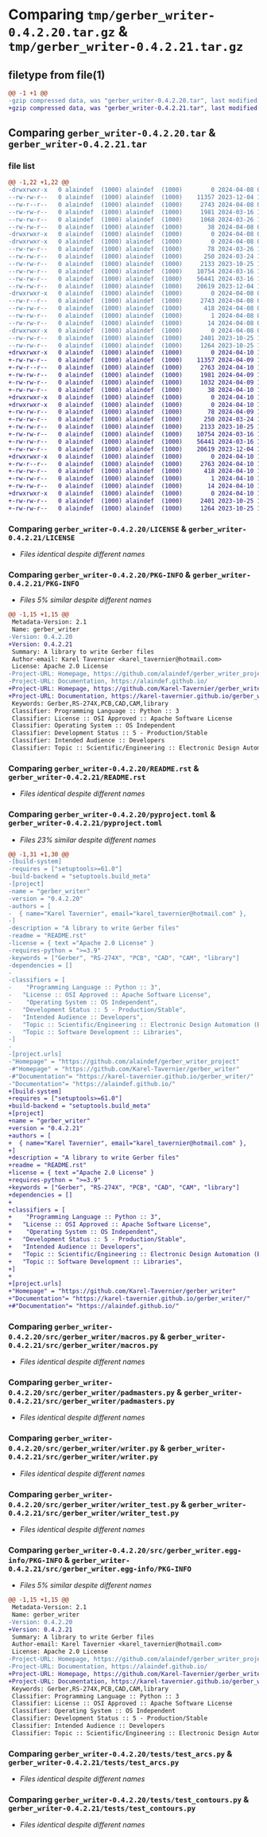 # Comparing `tmp/gerber_writer-0.4.2.20.tar.gz` & `tmp/gerber_writer-0.4.2.21.tar.gz`

## filetype from file(1)

```diff
@@ -1 +1 @@
-gzip compressed data, was "gerber_writer-0.4.2.20.tar", last modified: Mon Apr  8 09:42:33 2024, max compression
+gzip compressed data, was "gerber_writer-0.4.2.21.tar", last modified: Wed Apr 10 19:42:45 2024, max compression
```

## Comparing `gerber_writer-0.4.2.20.tar` & `gerber_writer-0.4.2.21.tar`

### file list

```diff
@@ -1,22 +1,22 @@
-drwxrwxr-x   0 alaindef  (1000) alaindef  (1000)        0 2024-04-08 09:42:33.925345 gerber_writer-0.4.2.20/
--rw-rw-r--   0 alaindef  (1000) alaindef  (1000)    11357 2023-12-04 16:10:40.000000 gerber_writer-0.4.2.20/LICENSE
--rw-r--r--   0 alaindef  (1000) alaindef  (1000)     2743 2024-04-08 09:42:33.925345 gerber_writer-0.4.2.20/PKG-INFO
--rw-rw-r--   0 alaindef  (1000) alaindef  (1000)     1981 2024-03-16 14:00:10.000000 gerber_writer-0.4.2.20/README.rst
--rw-rw-r--   0 alaindef  (1000) alaindef  (1000)     1068 2024-03-26 17:03:58.000000 gerber_writer-0.4.2.20/pyproject.toml
--rw-rw-r--   0 alaindef  (1000) alaindef  (1000)       38 2024-04-08 09:42:33.925345 gerber_writer-0.4.2.20/setup.cfg
-drwxrwxr-x   0 alaindef  (1000) alaindef  (1000)        0 2024-04-08 09:42:33.921345 gerber_writer-0.4.2.20/src/
-drwxrwxr-x   0 alaindef  (1000) alaindef  (1000)        0 2024-04-08 09:42:33.921345 gerber_writer-0.4.2.20/src/gerber_writer/
--rw-rw-r--   0 alaindef  (1000) alaindef  (1000)       78 2024-03-26 16:34:58.000000 gerber_writer-0.4.2.20/src/gerber_writer/__init__.py
--rw-rw-r--   0 alaindef  (1000) alaindef  (1000)      250 2024-03-24 15:01:36.000000 gerber_writer-0.4.2.20/src/gerber_writer/lutils.py
--rw-rw-r--   0 alaindef  (1000) alaindef  (1000)     2133 2023-10-25 19:00:28.000000 gerber_writer-0.4.2.20/src/gerber_writer/macros.py
--rw-rw-r--   0 alaindef  (1000) alaindef  (1000)    10754 2024-03-16 14:00:10.000000 gerber_writer-0.4.2.20/src/gerber_writer/padmasters.py
--rw-rw-r--   0 alaindef  (1000) alaindef  (1000)    56441 2024-03-16 14:00:10.000000 gerber_writer-0.4.2.20/src/gerber_writer/writer.py
--rw-rw-r--   0 alaindef  (1000) alaindef  (1000)    20619 2023-12-04 16:51:31.000000 gerber_writer-0.4.2.20/src/gerber_writer/writer_test.py
-drwxrwxr-x   0 alaindef  (1000) alaindef  (1000)        0 2024-04-08 09:42:33.925345 gerber_writer-0.4.2.20/src/gerber_writer.egg-info/
--rw-r--r--   0 alaindef  (1000) alaindef  (1000)     2743 2024-04-08 09:42:33.000000 gerber_writer-0.4.2.20/src/gerber_writer.egg-info/PKG-INFO
--rw-rw-r--   0 alaindef  (1000) alaindef  (1000)      418 2024-04-08 09:42:33.000000 gerber_writer-0.4.2.20/src/gerber_writer.egg-info/SOURCES.txt
--rw-rw-r--   0 alaindef  (1000) alaindef  (1000)        1 2024-04-08 09:42:33.000000 gerber_writer-0.4.2.20/src/gerber_writer.egg-info/dependency_links.txt
--rw-rw-r--   0 alaindef  (1000) alaindef  (1000)       14 2024-04-08 09:42:33.000000 gerber_writer-0.4.2.20/src/gerber_writer.egg-info/top_level.txt
-drwxrwxr-x   0 alaindef  (1000) alaindef  (1000)        0 2024-04-08 09:42:33.925345 gerber_writer-0.4.2.20/tests/
--rw-rw-r--   0 alaindef  (1000) alaindef  (1000)     2401 2023-10-25 19:00:28.000000 gerber_writer-0.4.2.20/tests/test_arcs.py
--rw-rw-r--   0 alaindef  (1000) alaindef  (1000)     1264 2023-10-25 19:00:28.000000 gerber_writer-0.4.2.20/tests/test_contours.py
+drwxrwxr-x   0 alaindef  (1000) alaindef  (1000)        0 2024-04-10 19:42:45.483123 gerber_writer-0.4.2.21/
+-rw-rw-r--   0 alaindef  (1000) alaindef  (1000)    11357 2024-04-09 14:53:35.000000 gerber_writer-0.4.2.21/LICENSE
+-rw-r--r--   0 alaindef  (1000) alaindef  (1000)     2763 2024-04-10 19:42:45.483123 gerber_writer-0.4.2.21/PKG-INFO
+-rw-rw-r--   0 alaindef  (1000) alaindef  (1000)     1981 2024-04-09 14:53:35.000000 gerber_writer-0.4.2.21/README.rst
+-rw-rw-r--   0 alaindef  (1000) alaindef  (1000)     1032 2024-04-09 18:45:13.000000 gerber_writer-0.4.2.21/pyproject.toml
+-rw-rw-r--   0 alaindef  (1000) alaindef  (1000)       38 2024-04-10 19:42:45.483123 gerber_writer-0.4.2.21/setup.cfg
+drwxrwxr-x   0 alaindef  (1000) alaindef  (1000)        0 2024-04-10 19:42:45.479123 gerber_writer-0.4.2.21/src/
+drwxrwxr-x   0 alaindef  (1000) alaindef  (1000)        0 2024-04-10 19:42:45.483123 gerber_writer-0.4.2.21/src/gerber_writer/
+-rw-rw-r--   0 alaindef  (1000) alaindef  (1000)       78 2024-04-09 18:45:13.000000 gerber_writer-0.4.2.21/src/gerber_writer/__init__.py
+-rw-rw-r--   0 alaindef  (1000) alaindef  (1000)      250 2024-03-24 15:01:36.000000 gerber_writer-0.4.2.21/src/gerber_writer/lutils.py
+-rw-rw-r--   0 alaindef  (1000) alaindef  (1000)     2133 2023-10-25 19:00:28.000000 gerber_writer-0.4.2.21/src/gerber_writer/macros.py
+-rw-rw-r--   0 alaindef  (1000) alaindef  (1000)    10754 2024-03-16 14:00:10.000000 gerber_writer-0.4.2.21/src/gerber_writer/padmasters.py
+-rw-rw-r--   0 alaindef  (1000) alaindef  (1000)    56441 2024-03-16 14:00:10.000000 gerber_writer-0.4.2.21/src/gerber_writer/writer.py
+-rw-rw-r--   0 alaindef  (1000) alaindef  (1000)    20619 2023-12-04 16:51:31.000000 gerber_writer-0.4.2.21/src/gerber_writer/writer_test.py
+drwxrwxr-x   0 alaindef  (1000) alaindef  (1000)        0 2024-04-10 19:42:45.483123 gerber_writer-0.4.2.21/src/gerber_writer.egg-info/
+-rw-r--r--   0 alaindef  (1000) alaindef  (1000)     2763 2024-04-10 19:42:45.000000 gerber_writer-0.4.2.21/src/gerber_writer.egg-info/PKG-INFO
+-rw-rw-r--   0 alaindef  (1000) alaindef  (1000)      418 2024-04-10 19:42:45.000000 gerber_writer-0.4.2.21/src/gerber_writer.egg-info/SOURCES.txt
+-rw-rw-r--   0 alaindef  (1000) alaindef  (1000)        1 2024-04-10 19:42:45.000000 gerber_writer-0.4.2.21/src/gerber_writer.egg-info/dependency_links.txt
+-rw-rw-r--   0 alaindef  (1000) alaindef  (1000)       14 2024-04-10 19:42:45.000000 gerber_writer-0.4.2.21/src/gerber_writer.egg-info/top_level.txt
+drwxrwxr-x   0 alaindef  (1000) alaindef  (1000)        0 2024-04-10 19:42:45.483123 gerber_writer-0.4.2.21/tests/
+-rw-rw-r--   0 alaindef  (1000) alaindef  (1000)     2401 2023-10-25 19:00:28.000000 gerber_writer-0.4.2.21/tests/test_arcs.py
+-rw-rw-r--   0 alaindef  (1000) alaindef  (1000)     1264 2023-10-25 19:00:28.000000 gerber_writer-0.4.2.21/tests/test_contours.py
```

### Comparing `gerber_writer-0.4.2.20/LICENSE` & `gerber_writer-0.4.2.21/LICENSE`

 * *Files identical despite different names*

### Comparing `gerber_writer-0.4.2.20/PKG-INFO` & `gerber_writer-0.4.2.21/PKG-INFO`

 * *Files 5% similar despite different names*

```diff
@@ -1,15 +1,15 @@
 Metadata-Version: 2.1
 Name: gerber_writer
-Version: 0.4.2.20
+Version: 0.4.2.21
 Summary: A library to write Gerber files
 Author-email: Karel Tavernier <karel_tavernier@hotmail.com>
 License: Apache 2.0 License
-Project-URL: Homepage, https://github.com/alaindef/gerber_writer_project
-Project-URL: Documentation, https://alaindef.github.io/
+Project-URL: Homepage, https://github.com/Karel-Tavernier/gerber_writer
+Project-URL: Documentation, https://karel-tavernier.github.io/gerber_writer/
 Keywords: Gerber,RS-274X,PCB,CAD,CAM,library
 Classifier: Programming Language :: Python :: 3
 Classifier: License :: OSI Approved :: Apache Software License
 Classifier: Operating System :: OS Independent
 Classifier: Development Status :: 5 - Production/Stable
 Classifier: Intended Audience :: Developers
 Classifier: Topic :: Scientific/Engineering :: Electronic Design Automation (EDA)
```

### Comparing `gerber_writer-0.4.2.20/README.rst` & `gerber_writer-0.4.2.21/README.rst`

 * *Files identical despite different names*

### Comparing `gerber_writer-0.4.2.20/pyproject.toml` & `gerber_writer-0.4.2.21/pyproject.toml`

 * *Files 23% similar despite different names*

```diff
@@ -1,31 +1,30 @@
-[build-system]
-requires = ["setuptools>=61.0"]
-build-backend = "setuptools.build_meta"
-[project]
-name = "gerber_writer"
-version = "0.4.2.20"
-authors = [
-  { name="Karel Tavernier", email="karel_tavernier@hotmail.com" },
-]
-description = "A library to write Gerber files"
-readme = "README.rst"
-license = { text ="Apache 2.0 License" }
-requires-python = ">=3.9"
-keywords = ["Gerber", "RS-274X", "PCB", "CAD", "CAM", "library"]
-dependencies = []
-
-classifiers = [
-    "Programming Language :: Python :: 3",
-	"License :: OSI Approved :: Apache Software License",
-    "Operating System :: OS Independent",
-	"Development Status :: 5 - Production/Stable",
-	"Intended Audience :: Developers",
-	"Topic :: Scientific/Engineering :: Electronic Design Automation (EDA)",
-	"Topic :: Software Development :: Libraries",
-]
-
-[project.urls]
-"Homepage" = "https://github.com/alaindef/gerber_writer_project"
-#"Homepage" = "https://github.com/Karel-Tavernier/gerber_writer"
-#"Documentation"= "https://karel-tavernier.github.io/gerber_writer/"
-"Documentation"= "https://alaindef.github.io/"
+[build-system]
+requires = ["setuptools>=61.0"]
+build-backend = "setuptools.build_meta"
+[project]
+name = "gerber_writer"
+version = "0.4.2.21"
+authors = [
+  { name="Karel Tavernier", email="karel_tavernier@hotmail.com" },
+]
+description = "A library to write Gerber files"
+readme = "README.rst"
+license = { text ="Apache 2.0 License" }
+requires-python = ">=3.9"
+keywords = ["Gerber", "RS-274X", "PCB", "CAD", "CAM", "library"]
+dependencies = []
+
+classifiers = [
+    "Programming Language :: Python :: 3",
+	"License :: OSI Approved :: Apache Software License",
+    "Operating System :: OS Independent",
+	"Development Status :: 5 - Production/Stable",
+	"Intended Audience :: Developers",
+	"Topic :: Scientific/Engineering :: Electronic Design Automation (EDA)",
+	"Topic :: Software Development :: Libraries",
+]
+
+[project.urls]
+"Homepage" = "https://github.com/Karel-Tavernier/gerber_writer"
+"Documentation"= "https://karel-tavernier.github.io/gerber_writer/"
+#"Documentation"= "https://alaindef.github.io/"
```

### Comparing `gerber_writer-0.4.2.20/src/gerber_writer/macros.py` & `gerber_writer-0.4.2.21/src/gerber_writer/macros.py`

 * *Files identical despite different names*

### Comparing `gerber_writer-0.4.2.20/src/gerber_writer/padmasters.py` & `gerber_writer-0.4.2.21/src/gerber_writer/padmasters.py`

 * *Files identical despite different names*

### Comparing `gerber_writer-0.4.2.20/src/gerber_writer/writer.py` & `gerber_writer-0.4.2.21/src/gerber_writer/writer.py`

 * *Files identical despite different names*

### Comparing `gerber_writer-0.4.2.20/src/gerber_writer/writer_test.py` & `gerber_writer-0.4.2.21/src/gerber_writer/writer_test.py`

 * *Files identical despite different names*

### Comparing `gerber_writer-0.4.2.20/src/gerber_writer.egg-info/PKG-INFO` & `gerber_writer-0.4.2.21/src/gerber_writer.egg-info/PKG-INFO`

 * *Files 5% similar despite different names*

```diff
@@ -1,15 +1,15 @@
 Metadata-Version: 2.1
 Name: gerber_writer
-Version: 0.4.2.20
+Version: 0.4.2.21
 Summary: A library to write Gerber files
 Author-email: Karel Tavernier <karel_tavernier@hotmail.com>
 License: Apache 2.0 License
-Project-URL: Homepage, https://github.com/alaindef/gerber_writer_project
-Project-URL: Documentation, https://alaindef.github.io/
+Project-URL: Homepage, https://github.com/Karel-Tavernier/gerber_writer
+Project-URL: Documentation, https://karel-tavernier.github.io/gerber_writer/
 Keywords: Gerber,RS-274X,PCB,CAD,CAM,library
 Classifier: Programming Language :: Python :: 3
 Classifier: License :: OSI Approved :: Apache Software License
 Classifier: Operating System :: OS Independent
 Classifier: Development Status :: 5 - Production/Stable
 Classifier: Intended Audience :: Developers
 Classifier: Topic :: Scientific/Engineering :: Electronic Design Automation (EDA)
```

### Comparing `gerber_writer-0.4.2.20/tests/test_arcs.py` & `gerber_writer-0.4.2.21/tests/test_arcs.py`

 * *Files identical despite different names*

### Comparing `gerber_writer-0.4.2.20/tests/test_contours.py` & `gerber_writer-0.4.2.21/tests/test_contours.py`

 * *Files identical despite different names*

